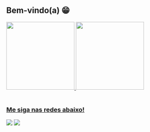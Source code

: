 ## Bem-vindo(a) 😁

 <div>
   <a href="https://github.com/lucas-jose11">
   <img height="180em" src="https://github-readme-stats.vercel.app/api?username=lucas-jose11&show_icons=true&theme=blue-green&include_all_commits=true&count_private=true"/>
   <img height="180em" src="https://github-readme-stats.vercel.app/api/top-langs/?username=lucas-jose11&layout=compact&langs_count=6&theme=tokyonight"/>
</div>
 
<br>
 
### Me siga nas redes abaixo!
 
<div> 
  <a href ="mailto:lucasjosesilva012@gmail.com"><img src="https://img.shields.io/badge/-Gmail-%23333?style=for-the-badge&logo=gmail&logoColor=white" target="_blank"></a>
  <a href="www.linkedin.com/in/lucas-josé-da-silva-3bb02b227" target="_blank"><img src="https://img.shields.io/badge/-LinkedIn-%230077B5?style=for-the-badge&logo=linkedin&logoColor=white" target="_blank"></a>
</div>
